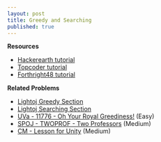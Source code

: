 ```yaml
---
layout: post
title: Greedy and Searching
published: true
---
```


**Resources**
* [Hackerearth tutorial](https://www.hackerearth.com/practice/algorithms/greedy/basics-of-greedy-algorithms/tutorial/)
* [Topcoder tutorial](https://www.topcoder.com/community/competitive-programming/tutorials/greedy-is-good/)
* [Forthright48 tutorial](https://forthright48-web.herokuapp.com/cpps/notes/intervalScheduling.md)

**Related Problems**
* [Lightoj Greedy Section](http://lightoj.com/volume_problemcategory.php?user_id=2022&category=Greedy)
* [Lightoj Searching Section](http://lightoj.com/volume_problemcategory.php?user_id=2022&main_category=Advanced%20Search%20Techniques)
* [UVa - 11776 - Oh Your Royal Greediness!](https://onlinejudge.org/external/117/11776.pdf) (Easy)
* [SPOJ - TWOPROF - Two Professors](https://www.spoj.com/problems/TWOPROF/) (Medium)
* [CM - Lesson for Unity](https://algo.codemarshal.org/contests/subiupc-2015/problems/B) (Medium) 
